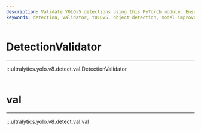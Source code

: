 ```yaml
---
description: Validate YOLOv5 detections using this PyTorch module. Ensure model accuracy with NMS IOU threshold tuning and label mapping.
keywords: detection, validator, YOLOv5, object detection, model improvement, Ultralytics Docs
---
```


# DetectionValidator
---
:::ultralytics.yolo.v8.detect.val.DetectionValidator
<br><br>

# val
---
:::ultralytics.yolo.v8.detect.val.val
<br><br>
